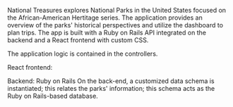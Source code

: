 National Treasures explores National Parks in the United States focused on the African-American Hertitage series. The application provides an overview of the parks' historical perspectives and utilize the dashboard to plan trips. The app is built with a Ruby on Rails API integrated on the backend and a React frontend with custom CSS.

The application logic is contained in the controllers.

React frontend:

Backend: Ruby on Rails
On the back-end, a customized data schema is instantiated; this relates the parks' information; this schema acts as the Ruby on Rails-based database.
